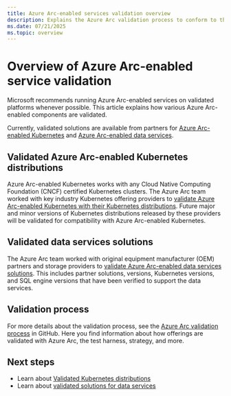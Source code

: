 ```yaml
---
title: Azure Arc-enabled services validation overview
description: Explains the Azure Arc validation process to conform to the Azure Arc-enabled Kubernetes, Data Services, and cluster extensions.
ms.date: 07/21/2025
ms.topic: overview
---
```


# Overview of Azure Arc-enabled service validation

Microsoft recommends running Azure Arc-enabled services on validated platforms whenever possible. This article explains how various Azure Arc-enabled components are validated.

Currently, validated solutions are available from partners for [Azure Arc-enabled Kubernetes](../kubernetes/overview.md) and [Azure Arc-enabled data services](../data/overview.md).

## Validated Azure Arc-enabled Kubernetes distributions

Azure Arc-enabled Kubernetes works with any Cloud Native Computing Foundation (CNCF) certified Kubernetes clusters. The Azure Arc team worked with key industry Kubernetes offering providers to [validate Azure Arc-enabled Kubernetes with their Kubernetes distributions](../kubernetes/validation-program.md?toc=/azure/azure-arc/toc.json&bc=/azure/azure-arc/breadcrumb/toc.json). Future major and minor versions of Kubernetes distributions released by these providers will be validated for compatibility with Azure Arc-enabled Kubernetes.

## Validated data services solutions

The Azure Arc team worked with original equipment manufacturer (OEM) partners and storage providers to [validate Azure Arc-enabled data services solutions](../data/validation-program.md?toc=/azure/azure-arc/toc.json&bc=/azure/azure-arc/breadcrumb/toc.json). This includes partner solutions, versions, Kubernetes versions, and SQL engine versions that have been verified to support the data services.

## Validation process

For more details about the validation process, see the [Azure Arc validation process](https://github.com/Azure/azure-arc-validation/) in GitHub. Here you find information about how offerings are validated with Azure Arc, the test harness, strategy, and more.

## Next steps

* Learn about [Validated Kubernetes distributions](../kubernetes/validation-program.md?toc=/azure/azure-arc/toc.json&bc=/azure/azure-arc/breadcrumb/toc.json)
* Learn about [validated solutions for data services](../data/validation-program.md?toc=/azure/azure-arc/toc.json&bc=/azure/azure-arc/breadcrumb/toc.json)
